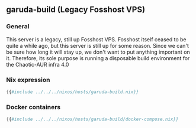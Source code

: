 ## garuda-build (Legacy Fosshost VPS)

### General

This server is a legacy, still up Fosshost VPS. Fosshost itself ceased to be quite a while ago,
but this server is still up for some reason.
Since we can't be sure how long it will stay up, we don't want to put anything important on it.
Therefore, its sole purpose is running a disposable build environment for the Chaotic-AUR infra 4.0

### Nix expression

```nix
{{#include ../../../nixos/hosts/garuda-build.nix}}
```

### Docker containers

```nix
{{#include ../../../nixos/hosts/garuda-build/docker-compose.nix}}
```

